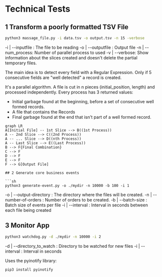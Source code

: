 # Technical Tests

## 1 Transform a poorly formatted TSV File

```sh
python3 massage_file.py -i data.tsv -o output.tsv -n 15 -verbose
```

-i | --inputfile  : The file to be reading
-o | --outputfile : Output file
-n | --num_process: Number of parallel process to used
-v | --verbose: Show information about the slices created and doesn't delete
the partial temporary files.

The main idea is to detect every field with a Regular Expression. Only if
5 consecutive fields are "well detected" a record is created.

It's a parallel algorithm. A file is cut in n pieces (initial_position, length)
and processed independently. Every process has 3 returned values:

- Initial garbage found at the beginning, before a set of consecutive well formed records.
- A file that contains the Records
- Final garbage found at the end that isn't part of a well formed record.

```mermaid
graph LR
A[Initial File] -- 1st Slice --> B((1st Process))
A -- 2nd Slice --> C((2nd Process))
A -- ... Slice --> D((nth Process))
A -- Last Slice --> E((Last Process))
B --> F{Final Combination}
C --> F
D --> F
E --> F
F --> G[Output File]

## 2 Generate core business events

```sh
python3 generate-event.py -o ./mydir -n 10000 -b 100 -i 1
```
-o | --output-directory   : The directory where the files will be created.
-n | --number-of-orders   : Number of orders to be created.
-b | --batch-size         : Batch size of events per file
-i | --interval           : Interval in seconds between each file being created


## 3 Monitor App
```sh
python3 watchdog.py -d ./mydir -n 10000 -i 2
```
-d | --directory_to_watch : Directory to be watched for new files
-i | --interval           : Interval in seconds

Uses the pyinotify library:
```sh
pip3 install pyinotify
```
